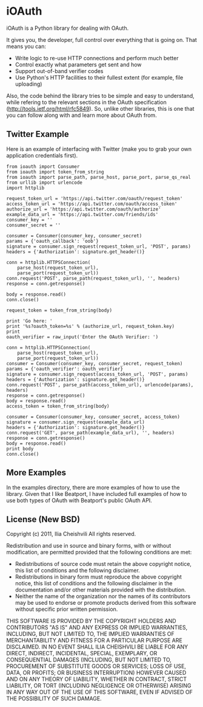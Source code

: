 iOAuth
======

iOAuth is a Python library for dealing with OAuth.

It gives you, the developer, full control over everything that is
going on. That means you can:

  * Write logic to re-use HTTP connections and perform much better
  * Control exactly what parameters get sent and how
  * Support out-of-band verifier codes
  * Use Python's HTTP facilities to their fullest extent (for example,
    file uploading)

Also, the code behind the library tries to be simple and easy to
understand, while refering to the relevant sections in the OAuth
specification (http://tools.ietf.org/html/rfc5849). So, unlike other
libraries, this is one that you can follow along with and learn more
about OAuth from.

Twitter Example
---------------
Here is an example of interfacing with Twitter (make you to grab your
own application credentials first).

    from ioauth import Consumer
    from ioauth import token_from_string
    from ioauth import parse_path, parse_host, parse_port, parse_qs_real
    from urllib import urlencode
    import httplib

    request_token_url = 'https://api.twitter.com/oauth/request_token'
    access_token_url = 'https://api.twitter.com/oauth/access_token'
    authorize_url = 'https://api.twitter.com/oauth/authorize'
    example_data_url = 'https://api.twitter.com/friends/ids'
    consumer_key = ''
    consumer_secret = ''

    consumer = Consumer(consumer_key, consumer_secret)
    params = {'oauth_callback': 'oob'}
    signature = consumer.sign_request(request_token_url, 'POST', params)
    headers = {'Authorization': signature.get_header()}

    conn = httplib.HTTPSConnection(
        parse_host(request_token_url),
        parse_port(request_token_url))
    conn.request('POST', parse_path(request_token_url), '', headers)
    response = conn.getresponse()

    body = response.read()
    conn.close()

    request_token = token_from_string(body)

    print 'Go here: '
    print '%s?oauth_token=%s' % (authorize_url, request_token.key)
    print
    oauth_verifier = raw_input('Enter the OAuth Verifier: ')

    conn = httplib.HTTPSConnection(
        parse_host(request_token_url),
        parse_port(request_token_url))
    consumer = Consumer(consumer_key, consumer_secret, request_token)
    params = {'oauth_verifier': oauth_verifier}
    signature = consumer.sign_request(access_token_url, 'POST', params)
    headers = {'Authorization': signature.get_header()}
    conn.request('POST', parse_path(access_token_url), urlencode(params), headers)
    response = conn.getresponse()
    body = response.read()
    access_token = token_from_string(body)

    consumer = Consumer(consumer_key, consumer_secret, access_token)
    signature = consumer.sign_request(example_data_url)
    headers = {'Authorization': signature.get_header()}
    conn.request('GET', parse_path(example_data_url), '', headers)
    response = conn.getresponse()
    body = response.read()
    print body
    conn.close()

More Examples
-------------
In the examples directory, there are more examples of how to use the
library. Given that I like Beatport, I have included full examples of
how to use both types of OAuth with Beatport's public OAuth API.

License (New BSD)
-----------------
Copyright (c) 2011, Ilia Cheishvili
All rights reserved.

Redistribution and use in source and binary forms, with or without
modification, are permitted provided that the following conditions are met:

  * Redistributions of source code must retain the above copyright
    notice, this list of conditions and the following disclaimer.
  * Redistributions in binary form must reproduce the above copyright
    notice, this list of conditions and the following disclaimer in the
    documentation and/or other materials provided with the distribution.
  * Neither the name of the organization nor the
    names of its contributors may be used to endorse or promote products
    derived from this software without specific prior written permission.

THIS SOFTWARE IS PROVIDED BY THE COPYRIGHT HOLDERS AND CONTRIBUTORS "AS IS" AND
ANY EXPRESS OR IMPLIED WARRANTIES, INCLUDING, BUT NOT LIMITED TO, THE IMPLIED
WARRANTIES OF MERCHANTABILITY AND FITNESS FOR A PARTICULAR PURPOSE ARE
DISCLAIMED. IN NO EVENT SHALL ILIA CHEISHVILI BE LIABLE FOR ANY
DIRECT, INDIRECT, INCIDENTAL, SPECIAL, EXEMPLARY, OR CONSEQUENTIAL DAMAGES
(INCLUDING, BUT NOT LIMITED TO, PROCUREMENT OF SUBSTITUTE GOODS OR SERVICES;
LOSS OF USE, DATA, OR PROFITS; OR BUSINESS INTERRUPTION) HOWEVER CAUSED AND
ON ANY THEORY OF LIABILITY, WHETHER IN CONTRACT, STRICT LIABILITY, OR TORT
(INCLUDING NEGLIGENCE OR OTHERWISE) ARISING IN ANY WAY OUT OF THE USE OF THIS
SOFTWARE, EVEN IF ADVISED OF THE POSSIBILITY OF SUCH DAMAGE.
